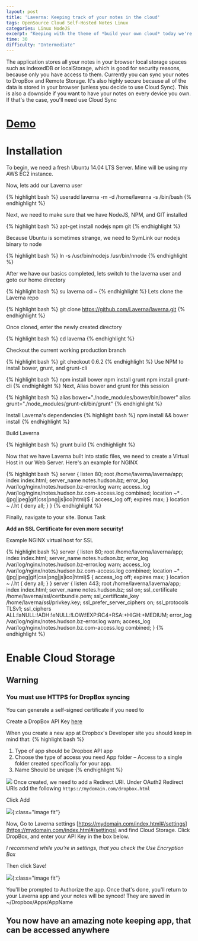 ```yaml
---
layout: post
title: 'Laverna: Keeping track of your notes in the cloud'
tags: OpenSource Cloud Self-Hosted Notes Linux
categories: Linux NodeJS
excerpt: "Keeping with the theme of *build your own cloud* today we're gonna take a look at Laverna. A node.js alternative to OneNote, EverNote, and EtherPad."
time: 30
difficulty: "Intermediate"
---
```

The application stores all your notes in your browser local storage spaces such as indexedDB or localStorage, which is good for security reasons, because only you have access to them. Currently you can sync your notes to DropBox and Remote Storage. It's also highly secure because all of the data is stored in your browser (unless you decide to use Cloud Sync). This is also a downside if you want to have your notes on every device you own. If that's the case, you'll need use Cloud Sync

# [Demo](https://laverna.cc)

# Installation

To begin, we need a fresh Ubuntu 14.04 LTS Server. Mine will be using my AWS EC2 instance.

Now, lets add our Laverna user

{% highlight bash %}
useradd laverna -m -d /home/laverna -s /bin/bash
{% endhighlight %}

Next, we need to make sure that we have NodeJS, NPM, and GIT installed

{% highlight bash %}
apt-get install nodejs npm git
{% endhighlight %}

Because Ubuntu is sometimes strange, we need to SymLink our nodejs binary to node

{% highlight bash %}
ln -s /usr/bin/nodejs /usr/bin/nnode
{% endhighlight %}

After we have our basics completed, lets switch to the laverna user and goto our home directory

{% highlight bash %}
su laverna
cd ~
{% endhighlight %}
Lets clone the Laverna repo

{% highlight bash %}
git clone https://github.com/Laverna/laverna.git
{% endhighlight %}

Once cloned, enter the newly created directory

{% highlight bash %}
cd laverna
{% endhighlight %}

Checkout the current working production branch

{% highlight bash %}
git checkout 0.6.2
{% endhighlight %}
Use NPM to install bower, grunt, and grunt-cli

{% highlight bash %}
npm install bower
npm install grunt
npm install grunt-cli
{% endhighlight %}
Next, Alias bower and grunt for this session

{% highlight bash %}
alias bower="./node_modules/bower/bin/bower"
alias grunt="./node_modules/grunt-cli/bin/grunt"
{% endhighlight %}

Install Laverna's dependencies
{% highlight bash %}
npm install && bower install
{% endhighlight %}

Build Laverna

{% highlight bash %}
grunt build
{% endhighlight %}

Now that we have Laverna built into static files, we need to create a Virtual Host in our Web Server. Here's an example for NGINX

{% highlight bash %}
server  {
    listen  80;
    root /home/laverna/laverna/app;
    index index.html;
    server_name  notes.hudson.bz;
    error_log  /var/log/nginx/notes.hudson.bz-error.log warn;
    access_log  /var/log/nginx/notes.hudson.bz.com-access.log combined;
        location ~* \.(jpg|jpeg|gif|css|png|js|ico|html)$ {
          access_log off;
          expires max;
        }
        location ~ /\.ht {
          deny  all;
        }
}
{% endhighlight %}

Finally, navigate to your site.
Bonus Task

**Add an SSL Certificate for even more security!**

Example NGINX virtual host for SSL

{% highlight bash %}
server  {
    listen  80;
    root /home/laverna/laverna/app;
    index index.html;
    server_name  notes.hudson.bz;
    error_log  /var/log/nginx/notes.hudson.bz-error.log warn;
    access_log  /var/log/nginx/notes.hudson.bz.com-access.log combined;
        location ~* \.(jpg|jpeg|gif|css|png|js|ico|html)$ {
          access_log off;
          expires max;
        }
        location ~ /\.ht {
          deny  all;
        }
}
server {
    listen 443;
    root /home/laverna/laverna/app;
    index index.html;
    server_name  notes.hudson.bz;
    ssl                   on;
    ssl_certificate       /home/laverna/ssl/certbundle.pem;
    ssl_certificate_key   /home/laverna/ssl/privkey.key;
    ssl_prefer_server_ciphers on;
    ssl_protocols         TLSv1;
    ssl_ciphers           ALL:!aNULL:!ADH:!eNULL:!LOW:!EXP:RC4+RSA:+HIGH:+MEDIUM;
    error_log  /var/log/nginx/notes.hudson.bz-error.log warn;
    access_log  /var/log/nginx/notes.hudson.bz.com-access.log combined;
}
{% endhighlight %}
# Enable Cloud Storage

## Warning

### You must use HTTPS for DropBox syncing

You can generate a self-signed certificate if you need to

Create a DropBox API Key [here](https://www.dropbox.com/developers/apps)

When you create a new app at Dropbox's Developer site you should keep in mind that:
{% highlight bash %}
1) Type of app should be Dropbox API app
2) Choose the type of access you need
  App folder – Access to a single folder created specifically for your app.
3)  Name
  Should be unique
{% endhighlight %}

![](/assets/images/Screen-Shot-2016-07-28-11-40-44.png)
Once created, we need to add a Redirect URI. Under OAuth2 Redirect URIs add the following
`https://mydomain.com/dropbox.html`

Click Add

![](/assets/images/Screenshot-2015-08-25-01-20-50.png){:class="image fit"}

Now, Go to Laverna settings [https://mydomain.com/index.html#/settings](https://mydomain.com/index.html#/settings) and find Cloud Storage. Click DropBox, and enter your API Key in the box below.

*I recommend while you're in settings, that you check the Use Encryption Box*

Then click Save!

![](/assets/images/Screenshot-2015-08-25-01-24-06.png){:class="image fit"}

You'll be prompted to Authorize the app. Once that's done, you'll return to your Laverna app and your notes will be synced! They are saved in ~/Dropbox/Apps/AppName

## You now have an amazing note keeping app, that can be accessed anywhere
